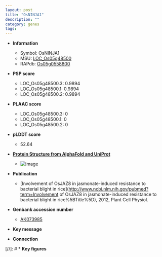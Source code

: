 ```yaml
---
layout: post
title: "OsNINJA1"
description: ""
category: genes
tags: 
---
```


* **Information**  
    + Symbol: OsNINJA1  
    + MSU: [LOC_Os05g48500](http://rice.plantbiology.msu.edu/cgi-bin/ORF_infopage.cgi?orf=LOC_Os05g48500)  
    + RAPdb: [Os05g0558800](http://rapdb.dna.affrc.go.jp/viewer/gbrowse_details/irgsp1?name=Os05g0558800)  

* **PSP score**  
    + LOC_Os05g48500.3: 0.9894 
    + LOC_Os05g48500.1: 0.9894 
    + LOC_Os05g48500.2: 0.9894 

* **PLAAC score**  
    + LOC_Os05g48500.3: 0 
    + LOC_Os05g48500.1: 0 
    + LOC_Os05g48500.2: 0 

* **pLDDT score**
    + 52.64

* **[Protein Structure from AlphaFold and UniProt](https://www.uniprot.org/uniprotkb/Q6AT41/entry#structure)**
    + ![image](https://ricepsp.github.io/images/Q6/AF-Q6AT41-F1.png)

* **Publication**  
    + [Involvement of OsJAZ8 in jasmonate-induced resistance to bacterial blight in rice](http://www.ncbi.nlm.nih.gov/pubmed?term=Involvement of OsJAZ8 in jasmonate-induced resistance to bacterial blight in rice%5BTitle%5D), 2012, Plant Cell Physiol.

* **Genbank accession number**  
    + [AK073985](http://www.ncbi.nlm.nih.gov/nuccore/AK073985)

* **Key message**  

* **Connection**  

[//]: # * **Key figures**  


